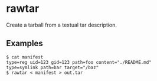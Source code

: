 # rawtar

Create a tarball from a textual tar description.

## Examples
```
$ cat manifest
type=reg uid=123 gid=123 path=foo content="./README.md"
type=symlink path=bar target="/baz"
$ rawtar < manifest > out.tar
```